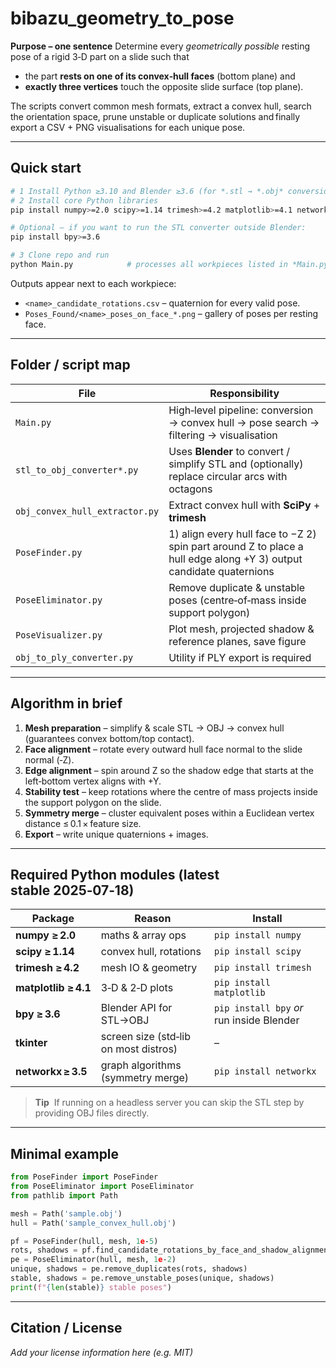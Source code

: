 # bibazu_geometry_to_pose

**Purpose – one sentence**
Determine every *geometrically possible* resting pose of a rigid 3‑D part on a slide such that

* the part **rests on one of its convex‑hull faces** (bottom plane) and
* **exactly three vertices** touch the opposite slide surface (top plane).

The scripts convert common mesh formats, extract a convex hull, search the orientation space, prune unstable or duplicate solutions and finally export a CSV + PNG visualisations for each unique pose.

---

## Quick start

```bash
# 1 Install Python ≥3.10 and Blender ≥3.6 (for *.stl → *.obj* conversion).
# 2 Install core Python libraries
pip install numpy>=2.0 scipy>=1.14 trimesh>=4.2 matplotlib>=4.1 networkx>=3.5

# Optional – if you want to run the STL converter outside Blender:
pip install bpy>=3.6

# 3 Clone repo and run
python Main.py            # processes all workpieces listed in *Main.py*
```

Outputs appear next to each workpiece:

* `<name>_candidate_rotations.csv` – quaternion for every valid pose.
* `Poses_Found/<name>_poses_on_face_*.png` – gallery of poses per resting face.

---

## Folder / script map

| File                           | Responsibility                                                                                                     |
| ------------------------------ | ------------------------------------------------------------------------------------------------------------------ |
| `Main.py`                      | High‑level pipeline: conversion → convex hull → pose search → filtering → visualisation                            |
| `stl_to_obj_converter*.py`     | Uses **Blender** to convert / simplify STL and (optionally) replace circular arcs with octagons                    |
| `obj_convex_hull_extractor.py` | Extract convex hull with **SciPy** + **trimesh**                                                                   |
| `PoseFinder.py`                | 1) align every hull face to −Z 2) spin part around Z to place a hull edge along +Y 3) output candidate quaternions |
| `PoseEliminator.py`            | Remove duplicate & unstable poses (centre‑of‑mass inside support polygon)                                          |
| `PoseVisualizer.py`            | Plot mesh, projected shadow & reference planes, save figure                                                        |
| `obj_to_ply_converter.py`      | Utility if PLY export is required                                                                                  |

---

## Algorithm in brief

1. **Mesh preparation** – simplify & scale STL → OBJ → convex hull (guarantees convex bottom/top contact).
2. **Face alignment** – rotate every outward hull face normal to the slide normal (‑Z).
3. **Edge alignment** – spin around Z so the shadow edge that starts at the left‑bottom vertex aligns with +Y.
4. **Stability test** – keep rotations where the centre of mass projects inside the support polygon on the slide.
5. **Symmetry merge** – cluster equivalent poses within a Euclidean vertex distance ≤ 0.1 × feature size.
6. **Export** – write unique quaternions + images.

---

## Required Python modules (latest stable 2025‑07‑18)

| Package              | Reason                                | Install                                   |
| -------------------- | ------------------------------------- | ----------------------------------------- |
| **numpy ≥ 2.0**      | maths & array ops                     | `pip install numpy`                       |
| **scipy ≥ 1.14**     | convex hull, rotations                | `pip install scipy`                       |
| **trimesh ≥ 4.2**    | mesh IO & geometry                    | `pip install trimesh`                     |
| **matplotlib ≥ 4.1** | 3‑D & 2‑D plots                       | `pip install matplotlib`                  |
| **bpy ≥ 3.6**        | Blender API for STL→OBJ               | `pip install bpy` *or* run inside Blender |
| **tkinter**          | screen size (std‑lib on most distros) | –                                         |
| **networkx ≥ 3.5**   | graph algorithms (symmetry merge)      | `pip install networkx`                    |

> **Tip**  If running on a headless server you can skip the STL step by providing OBJ files directly.

---

## Minimal example

```python
from PoseFinder import PoseFinder
from PoseEliminator import PoseEliminator
from pathlib import Path

mesh = Path('sample.obj')
hull = Path('sample_convex_hull.obj')

pf = PoseFinder(hull, mesh, 1e‑5)
rots, shadows = pf.find_candidate_rotations_by_face_and_shadow_alignment()
pe = PoseEliminator(hull, mesh, 1e‑2)
unique, shadows = pe.remove_duplicates(rots, shadows)
stable, shadows = pe.remove_unstable_poses(unique, shadows)
print(f"{len(stable)} stable poses")
```

---

## Citation / License

*Add your license information here (e.g. MIT)*
